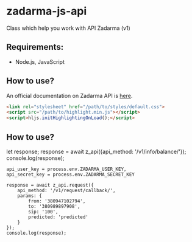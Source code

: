 # zadarma-js-api
Class which help you work with API Zadarma (v1)

## Requirements:
- Node.js, JavaScript

## How to use?
An official documentation on Zadarma API is [here](https://zadarma.com/support/api/).


```html
<link rel="stylesheet" href="/path/to/styles/default.css">
<script src="/path/to/highlight.min.js"></script>
<script>hljs.initHighlightingOnLoad();</script>
```
## How to use?
<div class="highlight js">
let response;
    response = await z_api({api_method: '/v1/info/balance/'});
    console.log(response);

    api_user_key = process.env.ZADARMA_USER_KEY,
    api_secret_key = process.env.ZADARMA_SECRET_KEY

    response = await z_api.request({
        api_method: '/v1/request/callback/',
        params: {
            from: '380947102794',
            to: '380989897908',
            sip: '100',
            predicted: 'predicted'
        }
    });
    console.log(response);
</div>



